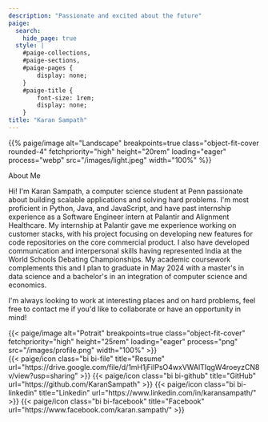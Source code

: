 ```yaml
---
description: "Passionate and excited about the future"
paige:
  search:
    hide_page: true
  style: |
    #paige-collections,
    #paige-sections,
    #paige-pages {
        display: none;
    }
    #paige-title {
        font-size: 1rem;
        display: none;
    }
title: "Karan Sampath"
---
```


<p>{{% paige/image alt="Landscape" breakpoints=true class="object-fit-cover rounded-4" fetchpriority="high" height="20rem" loading="eager" process="webp" src="/images/light.jpeg" width="100%" %}}</p>

<p class="display-6 h4 text-left">About Me</p>

<div class="container-fluid">
    <div class="row">
        <div class="col-lg-6">
        <p class="lead text-left">Hi! I'm Karan Sampath, a computer science student at Penn passionate about building scalable applications and solving hard problems. I'm most proficient in Python, Java, and JavaScript, and have past internship experience as a Software Engineer intern at Palantir and Alignment Healthcare. My internship at Palantir gave me experience working on customer stacks, with his project focusing on developing new features for code repositories on the core commercial product. I also have developed communication and interpersonal skills having represented India at the World Schools Debating Championships.  My academic coursework complements this and I plan to graduate in May 2024 with a master's in data science and a bachelor's in an integration of computer science and economics.</p>
         <p class="lead text-left">I'm always looking to work at interesting places and on hard problems, feel free to contact me if you'd like to collaborate or have an opportunity in mind!</p>
        </div>
        <div class="col-lg-6">
        {{< paige/image alt="Potrait" breakpoints=true class="object-fit-cover" fetchpriority="high" height="25rem" loading="eager" process="png" src="/images/profile.png" width="100%" >}}
         </div>
    </div>
</div>



<div class="column-gap-3 d-flex display-6 justify-content-center mb-3">
    {{< paige/icon class="bi bi-file" title="Resume" url="https://drive.google.com/file/d/1mH1jFiIPsO4wxVWAlTIqgW4roeyzCN8v/view?usp=sharing" >}}
    {{< paige/icon class="bi bi-github" title="GitHub" url="https://github.com/KaranSampath" >}}
    {{< paige/icon class="bi bi-linkedin" title="Linkedin" url="https://www.linkedin.com/in/karansampath/" >}}
    {{< paige/icon class="bi bi-facebook" title="Facebook" url="https://www.facebook.com/karan.sampath/" >}}
</div>

